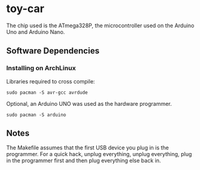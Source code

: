 # toy-car

The chip used is the ATmega328P, the microcontroller used on the Arduino Uno and Arduino Nano.

## Software Dependencies

### Installing on ArchLinux

Libraries required to cross compile:
    
    sudo pacman -S avr-gcc avrdude

Optional, an Arduino UNO was used as the hardware programmer.

    sudo pacman -S arduino

## Notes

The Makefile assumes that the first USB device you plug in is the programmer. For a quick hack, unplug everything, unplug everything, plug in the programmer first and then plug everything else back in.
